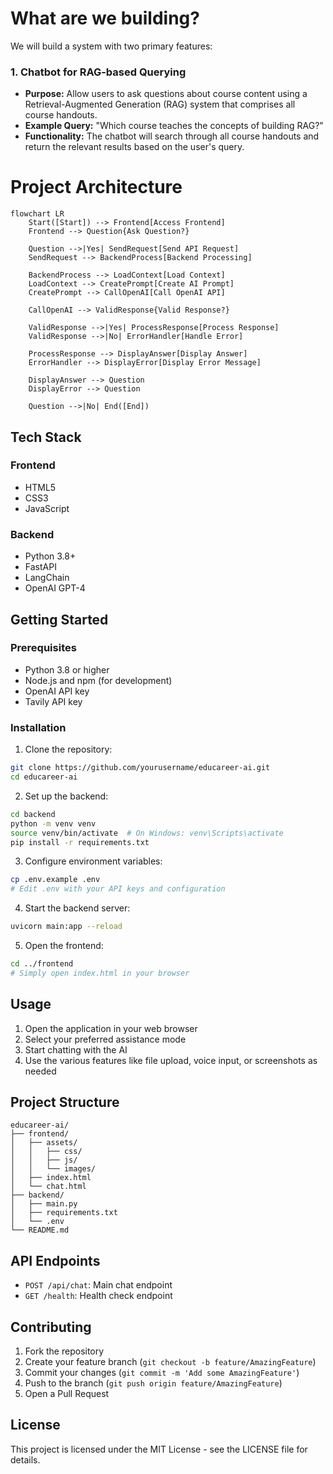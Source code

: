 # What are we building?

We will build a system with two primary features:

### 1. Chatbot for RAG-based Querying
- **Purpose:** Allow users to ask questions about course content using a Retrieval-Augmented Generation (RAG) system that comprises all course handouts.
- **Example Query:** "Which course teaches the concepts of building RAG?"
- **Functionality:** The chatbot will search through all course handouts and return the relevant results based on the user's query.

# Project Architecture
```mermaid
flowchart LR
    Start([Start]) --> Frontend[Access Frontend]
    Frontend --> Question{Ask Question?}
    
    Question -->|Yes| SendRequest[Send API Request]
    SendRequest --> BackendProcess[Backend Processing]
    
    BackendProcess --> LoadContext[Load Context]
    LoadContext --> CreatePrompt[Create AI Prompt]
    CreatePrompt --> CallOpenAI[Call OpenAI API]
    
    CallOpenAI --> ValidResponse{Valid Response?}
    
    ValidResponse -->|Yes| ProcessResponse[Process Response]
    ValidResponse -->|No| ErrorHandler[Handle Error]
    
    ProcessResponse --> DisplayAnswer[Display Answer]
    ErrorHandler --> DisplayError[Display Error Message]
    
    DisplayAnswer --> Question
    DisplayError --> Question
    
    Question -->|No| End([End])
```
## Tech Stack

### Frontend
- HTML5
- CSS3
- JavaScript

### Backend
- Python 3.8+
- FastAPI
- LangChain
- OpenAI GPT-4

## Getting Started

### Prerequisites
- Python 3.8 or higher
- Node.js and npm (for development)
- OpenAI API key
- Tavily API key

### Installation

1. Clone the repository:
```bash
git clone https://github.com/yourusername/educareer-ai.git
cd educareer-ai
```

2. Set up the backend:
```bash
cd backend
python -m venv venv
source venv/bin/activate  # On Windows: venv\Scripts\activate
pip install -r requirements.txt
```

3. Configure environment variables:
```bash
cp .env.example .env
# Edit .env with your API keys and configuration
```

4. Start the backend server:
```bash
uvicorn main:app --reload
```

5. Open the frontend:
```bash
cd ../frontend
# Simply open index.html in your browser
```

## Usage

1. Open the application in your web browser
2. Select your preferred assistance mode
3. Start chatting with the AI
4. Use the various features like file upload, voice input, or screenshots as needed

## Project Structure

```
educareer-ai/
├── frontend/
│   ├── assets/
│   │   ├── css/
│   │   ├── js/
│   │   └── images/
│   ├── index.html
│   └── chat.html
├── backend/
│   ├── main.py
│   ├── requirements.txt
│   └── .env
└── README.md
```

## API Endpoints

- `POST /api/chat`: Main chat endpoint
- `GET /health`: Health check endpoint

## Contributing

1. Fork the repository
2. Create your feature branch (`git checkout -b feature/AmazingFeature`)
3. Commit your changes (`git commit -m 'Add some AmazingFeature'`)
4. Push to the branch (`git push origin feature/AmazingFeature`)
5. Open a Pull Request

## License

This project is licensed under the MIT License - see the LICENSE file for details.